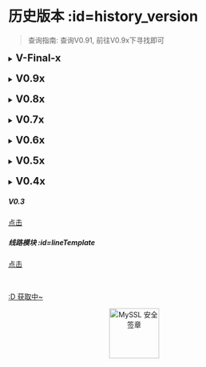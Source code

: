 # 历史版本 :id=history_version

> 查询指南: 查询V0.91, 前往V0.9x下寻找即可

<details>
<summary><b style="font-size: 20px">V-Final-x</b></summary>

##### V-Final

[点击](https://cdn.jsdelivr.net/gh/qiaoshouzi/HeiGeYuan-General-Warehouse@CFPages_WEB/VNPicture/_img/versionHistory/V-Final-x/V-Final.jpg)

##### V-Final-II

[点击](https://cdn.jsdelivr.net/gh/qiaoshouzi/HeiGeYuan-General-Warehouse@CFPages_WEB/VNPicture/_img/versionHistory/V-Final-x/V-Final-II.jpg)

##### V-Final-III

[点击](https://cdn.jsdelivr.net/gh/qiaoshouzi/HeiGeYuan-General-Warehouse@CFPages_WEB/VNPicture/_img/versionHistory/V-Final-x/V-Final-III.jpg)

##### V-Final-IV

[点击](https://cdn.jsdelivr.net/gh/qiaoshouzi/HeiGeYuan-General-Warehouse@CFPages_WEB/VNPicture/_img/versionHistory/V-Final-x/V-Final-IV.jpg)

##### V-Final-V

[点击](https://cdn.jsdelivr.net/gh/qiaoshouzi/HeiGeYuan-General-Warehouse@CFPages_WEB/VNPicture/_img/versionHistory/V-Final-x/V-Final-V.jpg)

##### V-Final-VI

[点击](https://cdn.jsdelivr.net/gh/qiaoshouzi/HeiGeYuan-General-Warehouse@CFPages_WEB/VNPicture/_img/versionHistory/V-Final-x/V-Final-VI.jpg)

##### V-Final-VII

[点击](https://cdn.jsdelivr.net/gh/qiaoshouzi/HeiGeYuan-General-Warehouse@CFPages_WEB/VNPicture/_img/versionHistory/V-Final-x/V-Final-VII.jpg)

##### V-Final-VIII

[点击](https://cdn.jsdelivr.net/gh/qiaoshouzi/HeiGeYuan-General-Warehouse@CFPages_WEB/VNPicture/_img/versionHistory/V-Final-x/V-Final-VIII.jpg)

##### V-Final-IIIX

[点击](https://cdn.jsdelivr.net/gh/qiaoshouzi/HeiGeYuan-General-Warehouse@CFPages_WEB/VNPicture/_img/versionHistory/V-Final-x/V-Final-IIIX.jpg)

##### V-Final-IIX

[点击](https://cdn.jsdelivr.net/gh/qiaoshouzi/HeiGeYuan-General-Warehouse@CFPages_WEB/VNPicture/_img/versionHistory/V-Final-x/V-Final-IIX.jpg)

##### V-Final-IX

[点击](https://cdn.jsdelivr.net/gh/qiaoshouzi/HeiGeYuan-General-Warehouse@CFPages_WEB/VNPicture/_img/versionHistory/V-Final-x/V-Final-IX.jpg)

</details>
<br>
<details>
<summary><b style="font-size: 20px">V0.9x</b></summary>

##### V0.9

[点击](https://cdn.jsdelivr.net/gh/qiaoshouzi/HeiGeYuan-General-Warehouse@CFPages_WEB/VNPicture/_img/versionHistory/V0.9x/V0.9.jpg)

##### V0.91

[点击](https://cdn.jsdelivr.net/gh/qiaoshouzi/HeiGeYuan-General-Warehouse@CFPages_WEB/VNPicture/_img/versionHistory/V0.9x/V0.91.jpg)

##### V0.92

[点击](https://cdn.jsdelivr.net/gh/qiaoshouzi/HeiGeYuan-General-Warehouse@CFPages_WEB/VNPicture/_img/versionHistory/V0.9x/V0.92.jpg)

##### V0.93

[点击](https://cdn.jsdelivr.net/gh/qiaoshouzi/HeiGeYuan-General-Warehouse@CFPages_WEB/VNPicture/_img/versionHistory/V0.9x/V0.93.jpg)

##### V0.95

[点击](https://cdn.jsdelivr.net/gh/qiaoshouzi/HeiGeYuan-General-Warehouse@CFPages_WEB/VNPicture/_img/versionHistory/V0.9x/V0.95.jpg)

##### V0.96

[点击](https://cdn.jsdelivr.net/gh/qiaoshouzi/HeiGeYuan-General-Warehouse@CFPages_WEB/VNPicture/_img/versionHistory/V0.9x/V0.96.jpg)

##### V0.97

[点击](https://cdn.jsdelivr.net/gh/qiaoshouzi/HeiGeYuan-General-Warehouse@CFPages_WEB/VNPicture/_img/versionHistory/V0.9x/V0.97.jpg)

##### V0.98

[点击](https://cdn.jsdelivr.net/gh/qiaoshouzi/HeiGeYuan-General-Warehouse@CFPages_WEB/VNPicture/_img/versionHistory/V0.9x/V0.98.jpg)

##### V0.99

[点击](https://cdn.jsdelivr.net/gh/qiaoshouzi/HeiGeYuan-General-Warehouse@CFPages_WEB/VNPicture/_img/versionHistory/V0.9x/V0.99.jpg)

</details>
<br>
<details>
<summary><b style="font-size: 20px">V0.8x</b></summary>

##### V0.8

[点击](https://cdn.jsdelivr.net/gh/qiaoshouzi/HeiGeYuan-General-Warehouse@CFPages_WEB/VNPicture/_img/versionHistory/V0.8x/V0.8.jpg)

##### V0.81

[点击](https://cdn.jsdelivr.net/gh/qiaoshouzi/HeiGeYuan-General-Warehouse@CFPages_WEB/VNPicture/_img/versionHistory/V0.8x/V0.81.jpg)

##### V0.83

[点击](https://cdn.jsdelivr.net/gh/qiaoshouzi/HeiGeYuan-General-Warehouse@CFPages_WEB/VNPicture/_img/versionHistory/V0.8x/V0.83.jpg)

</details>
<br>
<details>
<summary><b style="font-size: 20px">V0.7x</b></summary>

##### V0.7

[点击](https://cdn.jsdelivr.net/gh/qiaoshouzi/HeiGeYuan-General-Warehouse@CFPages_WEB/VNPicture/_img/versionHistory/V0.7x/V0.7.jpg)

##### V0.71

[点击](https://cdn.jsdelivr.net/gh/qiaoshouzi/HeiGeYuan-General-Warehouse@CFPages_WEB/VNPicture/_img/versionHistory/V0.7x/V0.71.jpg)

##### V0.72

[点击](https://cdn.jsdelivr.net/gh/qiaoshouzi/HeiGeYuan-General-Warehouse@CFPages_WEB/VNPicture/_img/versionHistory/V0.7x/V0.72.jpg)

##### V0.73

[点击](https://cdn.jsdelivr.net/gh/qiaoshouzi/HeiGeYuan-General-Warehouse@CFPages_WEB/VNPicture/_img/versionHistory/V0.7x/V0.73.jpg)

##### V0.74

[点击](https://cdn.jsdelivr.net/gh/qiaoshouzi/HeiGeYuan-General-Warehouse@CFPages_WEB/VNPicture/_img/versionHistory/V0.7x/V0.74.jpg)

##### V0.75

[点击](https://cdn.jsdelivr.net/gh/qiaoshouzi/HeiGeYuan-General-Warehouse@CFPages_WEB/VNPicture/_img/versionHistory/V0.7x/V0.75.jpg)

##### V0.78

[点击](https://cdn.jsdelivr.net/gh/qiaoshouzi/HeiGeYuan-General-Warehouse@CFPages_WEB/VNPicture/_img/versionHistory/V0.7x/V0.78.jpg)

##### V0.79

[点击](https://cdn.jsdelivr.net/gh/qiaoshouzi/HeiGeYuan-General-Warehouse@CFPages_WEB/VNPicture/_img/versionHistory/V0.7x/V0.79.jpg)

</details>
<br>
<details>
<summary><b style="font-size: 20px">V0.6x</b></summary>

##### V0.6

[点击](https://cdn.jsdelivr.net/gh/qiaoshouzi/HeiGeYuan-General-Warehouse@CFPages_WEB/VNPicture/_img/versionHistory/V0.6x/V0.6.jpg)

##### V0.61

[点击](https://cdn.jsdelivr.net/gh/qiaoshouzi/HeiGeYuan-General-Warehouse@CFPages_WEB/VNPicture/_img/versionHistory/V0.6x/V0.61.jpg)

##### V0.62

[点击](https://cdn.jsdelivr.net/gh/qiaoshouzi/HeiGeYuan-General-Warehouse@CFPages_WEB/VNPicture/_img/versionHistory/V0.6x/V0.62.jpg)

##### V0.64

[点击](https://cdn.jsdelivr.net/gh/qiaoshouzi/HeiGeYuan-General-Warehouse@CFPages_WEB/VNPicture/_img/versionHistory/V0.6x/V0.64.jpg)

</details>
<br>
<details>
<summary><b style="font-size: 20px">V0.5x</b></summary>

##### V0.5

[点击](https://cdn.jsdelivr.net/gh/qiaoshouzi/HeiGeYuan-General-Warehouse@CFPages_WEB/VNPicture/_img/versionHistory/V0.5x/V0.5.jpg)

##### V0.5-O

[点击](https://cdn.jsdelivr.net/gh/qiaoshouzi/HeiGeYuan-General-Warehouse@CFPages_WEB/VNPicture/_img/versionHistory/V0.5x/V0.5-O.jpg)

##### V0.51

[点击](https://cdn.jsdelivr.net/gh/qiaoshouzi/HeiGeYuan-General-Warehouse@CFPages_WEB/VNPicture/_img/versionHistory/V0.5x/V0.51.jpg)

##### V0.51.1

[点击](https://cdn.jsdelivr.net/gh/qiaoshouzi/HeiGeYuan-General-Warehouse@CFPages_WEB/VNPicture/_img/versionHistory/V0.5x/V0.51.1.jpg)

##### V0.52

[点击](https://cdn.jsdelivr.net/gh/qiaoshouzi/HeiGeYuan-General-Warehouse@CFPages_WEB/VNPicture/_img/versionHistory/V0.5x/V0.52.jpg)

##### V0.55

[点击](https://cdn.jsdelivr.net/gh/qiaoshouzi/HeiGeYuan-General-Warehouse@CFPages_WEB/VNPicture/_img/versionHistory/V0.5x/V0.55.jpg)

##### V0.56

[点击](https://cdn.jsdelivr.net/gh/qiaoshouzi/HeiGeYuan-General-Warehouse@CFPages_WEB/VNPicture/_img/versionHistory/V0.5x/V0.56.jpg)

##### V0.57

[点击](https://cdn.jsdelivr.net/gh/qiaoshouzi/HeiGeYuan-General-Warehouse@CFPages_WEB/VNPicture/_img/versionHistory/V0.5x/V0.57.jpg)

##### V0.58

[点击](https://cdn.jsdelivr.net/gh/qiaoshouzi/HeiGeYuan-General-Warehouse@CFPages_WEB/VNPicture/_img/versionHistory/V0.5x/V0.58.jpg)

</details>
<br>
<details>
<summary><b style="font-size: 20px">V0.4x</b></summary>

##### V0.41

[点击](https://cdn.jsdelivr.net/gh/qiaoshouzi/HeiGeYuan-General-Warehouse@CFPages_WEB/VNPicture/_img/versionHistory/V0.4x/V0.41.jpg)

##### V0.42

[点击](https://cdn.jsdelivr.net/gh/qiaoshouzi/HeiGeYuan-General-Warehouse@CFPages_WEB/VNPicture/_img/versionHistory/V0.4x/V0.42.jpg)

##### V0.43

[点击](https://cdn.jsdelivr.net/gh/qiaoshouzi/HeiGeYuan-General-Warehouse@CFPages_WEB/VNPicture/_img/versionHistory/V0.4x/V0.43.jpg)

##### V0.44

[点击](https://cdn.jsdelivr.net/gh/qiaoshouzi/HeiGeYuan-General-Warehouse@CFPages_WEB/VNPicture/_img/versionHistory/V0.4x/V0.44.jpg)

</details>

##### V0.3

[点击](https://cdn.jsdelivr.net/gh/qiaoshouzi/HeiGeYuan-General-Warehouse@CFPages_WEB/VNPicture/_img/versionHistory/V0.3.jpg)

##### 线路模块 :id=lineTemplate

[点击](https://cdn.jsdelivr.net/gh/qiaoshouzi/HeiGeYuan-General-Warehouse@CFPages_WEB/VNPicture/_img/versionHistory/lineTemplate.jpg)

<br>
<p id="hitokoto"><a href="#" id="hitokoto_text">:D 获取中~</a></p>
<div title="MySSL 安全签章" id="myssl_seal" onclick="window.open('https://myssl.com/seal/detail?domain=www.heigeyuan.com','MySSL安全签章','height=800,width=470,top=0,right=0,toolbar=no,menubar=no,scrollbars=no,resizable=no,location=no,status=no')" style="text-align: center"><img src="https://sealres.myssl.com/seal/img/1x/seal.svg?domain=www.heigeyuan.com" alt="MySSL 安全签章" style="width: 100px; height: auto; cursor: pointer"></div>